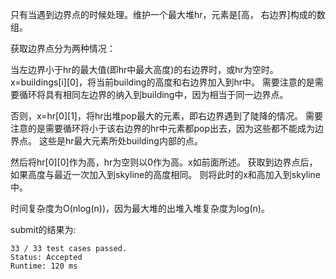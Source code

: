 只有当遇到边界点的时候处理。维护一个最大堆hr，元素是[高， 右边界]构成的数组。

获取边界点分为两种情况：

当左边界小于hr的最大值(即hr中最大高度)的右边界时，或hr为空时。
x=buildings[i][0]，将当前building的高度和右边界加入到hr中。
需要注意的是需要循环将具有相同左边界的纳入到building中，因为相当于同一边界点。

否则，x=hr[0][1]，将hr出堆pop最大的元素，即右边界遇到了陡降的情况。
需要注意的是需要循环将小于该右边界的hr中元素都pop出去，因为这些都不能成为边界点。
这些是hr最大元素所处building内部的点。

然后将hr[0][0]作为高，hr为空则以0作为高。x如前面所述。
获取到边界点后，如果高度与最近一次加入到skyline的高度相同。
则将此时的x和高加入到skyline中。

时间复杂度为O(nlog(n))，因为最大堆的出堆入堆复杂度为log(n)。

submit的结果为:
```
33 / 33 test cases passed.
Status: Accepted
Runtime: 120 ms
```
